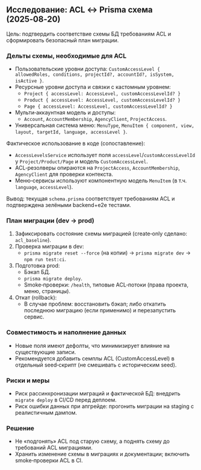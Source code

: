 ## Исследование: ACL ↔ Prisma схема (2025‑08‑20)

Цель: подтвердить соответствие схемы БД требованиям ACL и сформировать безопасный план миграции.

### Дельты схемы, необходимые для ACL

- Пользовательские уровни доступа: `CustomAccessLevel { allowedRoles, conditions, projectId?, accountId?, isSystem, isActive }`.
- Ресурсные уровни доступа и связки с кастомным уровнем:
  - `Project { accessLevel: AccessLevel, customAccessLevelId? }`
  - `Product { accessLevel: AccessLevel, customAccessLevelId? }`
  - `Page { accessLevel: AccessLevel, customAccessLevelId? }`
- Мульти‑аккаунтная модель и доступы:
  - `Account`, `AccountMembership`, `AgencyClient`, `ProjectAccess`.
- Универсальная система меню: `MenuType`, `MenuItem { component, view, layout, targetId, language, accessLevel }`.

Фактическое использование в коде (сопоставление):

- `AccessLevelsService` использует поля `accessLevel`/`customAccessLevelId` у `Project/Product/Page` и модель `CustomAccessLevel`.
- ACL‑резолверы опираются на `ProjectAccess`, `AccountMembership`, `AgencyClient` для проверки контекста.
- Меню‑сервисы используют компонентную модель `MenuItem` (в т.ч. `language`, `accessLevel`).

Вывод: текущая `schema.prisma` соответствует требованиям ACL и подтверждена зелёными backend+e2e тестами.

### План миграции (dev → prod)

1. Зафиксировать состояние схемы миграцией (create‑only сделано: `acl_baseline`).
2. Проверка миграции в dev:
   - `prisma migrate reset --force` (на копии) → `prisma migrate dev` → `npm run test:ci`.
3. Подготовка prod:
   - Бэкап БД.
   - `prisma migrate deploy`.
   - Smoke‑проверки: `/health`, типовые ACL‑потоки (права проекта, меню, страницы).
4. Откат (rollback):
   - В случае проблем: восстановить бэкап; либо откатить последнюю миграцию (если применимо) и перезапустить сервис.

### Совместимость и наполнение данных

- Новые поля имеют дефолты, что минимизирует влияние на существующие записи.
- Рекомендуется добавить семплы ACL (CustomAccessLevel) в отдельный seed‑скрипт (не смешивать с историческим seed).

### Риски и меры

- Риск рассинхронизации миграций и фактической БД: внедрить `migrate deploy` в CI/CD перед деплоем.
- Риск ошибки данных при апгрейде: прогонить миграции на staging с реалистичным дампом.

### Решение

- Не «подгонять» ACL под старую схему, а поднять схему до требований ACL миграциями.
- Хранить изменение схемы в миграциях и документации; включить smoke‑проверки ACL в CI.
